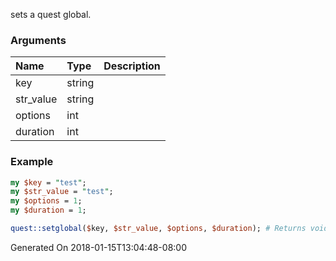 sets a quest global.
### Arguments
**Name**|**Type**|**Description**
:---|:---|:---
key|string|
str_value|string|
options|int|
duration|int|

### Example

```perl
my $key = "test";
my $str_value = "test";
my $options = 1;
my $duration = 1;

quest::setglobal($key, $str_value, $options, $duration); # Returns void
```


Generated On 2018-01-15T13:04:48-08:00
